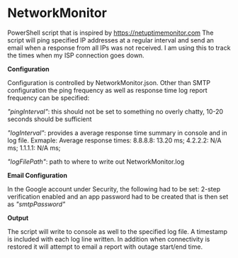 # NetworkMonitor
PowerShell script that is inspired by https://netuptimemonitor.com
The script will ping specified IP addresses at a regular interval and send an email when a response from all IPs was not received. I am using this to track the times when my ISP connection goes down.

**Configuration**

Configuration is controlled by NetworkMonitor.json. 
Other than SMTP configuration the ping frequency as well as response time log report frequency can be specified:

*"pingInterval"*: this should not be set to something no overly chatty, 10-20 seconds should be sufficient

*"logInterval"*: provides a average response time summary in console and in log file. Exmaple: Average response times: 8.8.8.8: 13.20 ms; 4.2.2.2: N/A ms; 1.1.1.1: N/A ms;

*"logFilePath"*: path to where to write out NetworkMonitor.log

**Email Configuration**

In the Google account under Security, the following had to be set: 2-step verification enabled and an app password had to be created that is then set as *"smtpPassword"*

**Output**

The script will write to console as well to the specified log file. A timestamp is included with each log line written. In addition when connectivity is restored it will attempt to email a report with outage start/end time.
